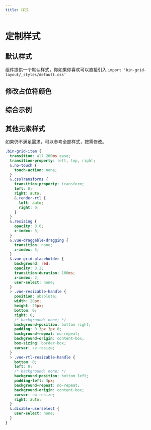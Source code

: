 ```yaml
---
title: 样式
---
```


<b-back-top></b-back-top>

# 定制样式

## 默认样式

组件提供一个默认样式，你如果你喜欢可以直接引入 `import 'bin-grid-layout/_styles/default.css'`

<preview path="./demo/00-style.vue"></preview>

## 修改占位符颜色

<preview path="./demo/01-style.vue"></preview>

## 综合示例

<preview path="./demo/02-style.vue"></preview>

## 其他元素样式

如果仍不满足需求，可以参考全部样式，按需修改。

```css
.bin-grid-item {
  transition: all 200ms ease;
  transition-property: left, top, right;
  &.no-touch {
    touch-action: none;
  }
  &.cssTransforms {
    transition-property: transform;
    left: 0;
    right: auto;
    &.render-rtl {
      left: auto;
      right: 0;
    }
  }
  &.resizing {
    opacity: 0.6;
    z-index: 3;
  }
  &.vue-draggable-dragging {
    transition: none;
    z-index: 3;
  }
  &.vue-grid-placeholder {
    background: red;
    opacity: 0.2;
    transition-duration: 100ms;
    z-index: 2;
    user-select: none;
  }
  > .vue-resizable-handle {
    position: absolute;
    width: 20px;
    height: 20px;
    bottom: 0;
    right: 0;
    /* background: none; */
    background-position: bottom right;
    padding: 0 3px 3px 0;
    background-repeat: no-repeat;
    background-origin: content-box;
    box-sizing: border-box;
    cursor: se-resize;
  }
  > .vue-rtl-resizable-handle {
    bottom: 0;
    left: 0;
    /* background: none; */
    background-position: bottom left;
    padding-left: 3px;
    background-repeat: no-repeat;
    background-origin: content-box;
    cursor: sw-resize;
    right: auto;
  }
  &.disable-userselect {
    user-select: none;
  }
}
```
